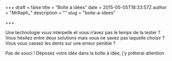 +++
draft = false
title = "Boîte à idées"
date = 2015-05-05T18:33:57Z
author = "MrRaph_"
description = ""
slug = "boite-a-idees"

+++


Une technologie vous interpelle et vous n’avez pas le temps de la tester ? Vous hésitez entre deux solutions mais vous ne savez pas laquelle choisir ? Vous vous cassez les dents sur une erreur pénible ?

Pas de souci ! Déposez votre idée dans la boîte à idée, j’y prêterai attention 